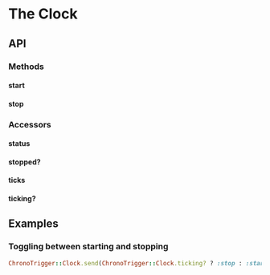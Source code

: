 # The Clock

## API

### Methods

#### start

#### stop

### Accessors

#### status

#### stopped?

#### ticks

#### ticking?

## Examples

### Toggling between starting and stopping

```ruby
ChronoTrigger::Clock.send(ChronoTrigger::Clock.ticking? ? :stop : :start)
```

